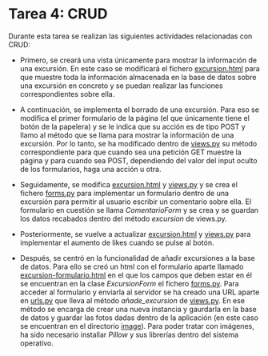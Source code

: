 # Tarea 4: CRUD

Durante esta tarea se realizan las siguientes actividades relacionadas con CRUD:

* Primero, se creará una vista únicamente para mostrar la información de una excursión. En este caso se modificará el fichero [excursion.html](https://github.com/mjls130598/Senderos/blob/main/rutas_granada/templates/rutas_granada/excursion.html) para que muestre toda la información almacenada en la base de datos sobre una excursión en concreto y se puedan realizar las funciones correspondientes sobre ella.

* A continuación, se implementa el borrado de una excursión. Para eso se modifica el primer formulario de la página (el que únicamente tiene el botón de la papelera) y se le indica que su acción es de tipo POST y llamo al método que se llama para mostrar la información de una excursión. Por lo tanto, se ha modificado dentro de [views.py](https://github.com/mjls130598/Senderos/blob/main/rutas_granada/views.py) su método correspondiente para que cuando sea una petición GET muestre la página y para cuando sea POST, dependiendo del valor del input oculto de los formularios, haga una acción u otra.

* Seguidamente, se modifica [excursion.html](https://github.com/mjls130598/Senderos/blob/main/rutas_granada/templates/rutas_granada/excursion.html) y [views.py](https://github.com/mjls130598/Senderos/blob/main/rutas_granada/views.py) y se crea el fichero [forms.py](https://github.com/mjls130598/Senderos/blob/main/rutas_granada/forms.py) para implementar un formulario dentro de una excursión para permitir al usuario escribir un comentario sobre ella. El formulario en cuestión se llama *ComentarioForm* y se crea y se guardan los datos recabados dentro del método *excursion* de views.py.

* Posteriormente, se vuelve a actualizar [excursion.html](https://github.com/mjls130598/Senderos/blob/main/rutas_granada/templates/rutas_granada/excursion.html) y [views.py](https://github.com/mjls130598/Senderos/blob/main/rutas_granada/views.py) para implementar el aumento de likes cuando se pulse al botón.

* Después, se centró en la funcionalidad de añadir excursiones a la base de datos. Para ello se creó un html con el formulario aparte llamado [excursion-formulario.html](https://github.com/mjls130598/Senderos/blob/main/rutas_granada/templates/rutas_granada/excursion.html) en el que los campos que deben estar en él se encuentran en la clase *ExcursionForm* el fichero [forms.py](https://github.com/mjls130598/Senderos/blob/main/rutas_granada/forms.py). Para acceder al formulario y enviarla al servidor se ha creado una URL aparte en [urls.py](https://github.com/mjls130598/Senderos/blob/main/rutas_granada/urls.py) que lleva al método *añade_excursion* de [views.py](https://github.com/mjls130598/Senderos/blob/main/rutas_granada/views.py). En ese método se encarga de crear una nueva instancia y gaurdarla en la base de datos y guardar las fotos dadas dentro de la aplicación (en este caso se encuentran en el directorio [image](https://github.com/mjls130598/Senderos/blob/main/rutas_granada/static/rutas_granada/images)). Para poder tratar con imágenes, ha sido necesario installar *Pillow* y sus librerías dentro del sistema operativo.